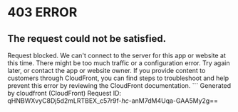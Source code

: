 # 403 ERROR

## The request could not be satisfied.

Request blocked. We can't connect to the server for this app or website at this time. There might be too much traffic or a configuration error. Try again later, or contact the app or website owner. If you provide content to customers through CloudFront, you can find steps to troubleshoot and help prevent this error by reviewing the CloudFront documentation. ```
Generated by cloudfront (CloudFront)
Request ID: qHNBWXvyC8Dj5d2mLRTBEX_c57r9f-_hc_-anM7dM4Uqa-GAA5My2g==

```


